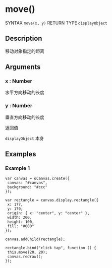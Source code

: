 # move()

SYNTAX `move(x, y)` RETURN TYPE `displayObject`

## Description

移动对象指定的距离

## Arguments

### x : Number 

水平方向移动的长度 

### y : Number 

垂直方向移动的长度 

返回值 

`displayObject` 本身

## Examples

### Example 1

```
var canvas = oCanvas.create({
 canvas: "#canvas",
 background: "#ccc"
});

var rectangle = canvas.display.rectangle({
 x: 177,
 y: 170,
 origin: { x: "center", y: "center" },
 width: 200,
 height: 100,
 fill: "#000"
});

canvas.addChild(rectangle);

rectangle.bind("click tap", function () {
 this.move(20, 20);
 canvas.redraw();
});
```